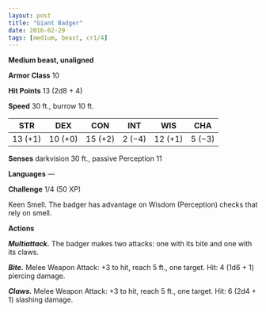 ```yaml
---
layout: post
title: "Giant Badger"
date: 2016-02-29
tags: [medium, beast, cr1/4]
---
```


**Medium beast, unaligned**

**Armor Class** 10

**Hit Points** 13 (2d8 + 4)

**Speed** 30 ft., burrow 10 ft.

|   STR   |   DEX   |   CON   |   INT   |   WIS   |   CHA   |
|:-----:|:-----:|:-----:|:-----:|:-----:|:-----:|
| 13 (+1) | 10 (+0) | 15 (+2) | 2 (−4) | 12 (+1) | 5 (−3) |

**Senses** darkvision 30 ft., passive Perception 11 

**Languages** — 

**Challenge** 1/4 (50 XP)

 Keen Smell. The badger has advantage on Wisdom (Perception) checks that rely on smell. 

**Actions** 

***Multiattack.*** The badger makes two attacks: one with its bite and one with its claws. 

***Bite.*** Melee Weapon Attack: +3 to hit, reach 5 ft., one target. Hit: 4 (1d6 + 1) piercing damage. 

***Claws.*** Melee Weapon Attack: +3 to hit, reach 5 ft., one target. Hit: 6 (2d4 + 1) slashing damage.
